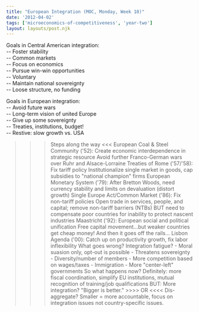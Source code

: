 ```yaml
---
title: "European Integration (MOC, Monday, Week 10)"
date: '2012-04-02'
tags: ['microeconomics-of-competitiveness', 'year-two']
layout: layouts/post.njk
---
```


Goals in Central American integration:\
-- Foster stability\
-- Common markets\
-- Focus on economics\
-- Pursue win-win opportunities\
-- Voluntary\
-- Maintain national sovereignty\
-- Loose structure, no funding

Goals in European integration:\
-- Avoid future wars\
-- Long-term vision of united Europe\
-- Give up some sovereignty\
-- Treaties, institutions, budget!\
-- Restive: slow growth vs. USA

>>> Steps along the way <<< European Coal & Steel Community ('52): Create economic interdependence in strategic resource Avoid further Franco-German wars over Ruhr and Alsace-Lorraine Treaties of Rome ('57/'58): Fix tariff policy Institutionalize single market in goods, cap subsidies to "national champion" firms European Monetary System ('79): After Bretton Woods, need currency stability and limits on devaluation (distort growth) Single Europe Act/Common Market ('86): Fix non-tariff policies Open trade in services, people, and capital; remove non-tariff barriers (NTBs) BUT need to compensate poor countries for inability to protect nascent industries Maastricht ('92): European social and political unification Free capital movement...but weaker countries get cheap money! And then it goes off the rails... Lisbon Agenda ('00): Catch up on productivity growth, fix labor inflexibility What goes wrong? Integration fatigue? - Moral suasion only, opt-out is possible - Threatens sovereignty - Diversity/number of members - More competition based on wages/taxes - Immigration - More "center-left" governments So what happens now? Definitely: more fiscal coordination, simplify EU institutions, mutual recognition of training/job qualifications BUT: More integration? "Bigger is better." >>>> OR <<<< Dis-aggregate? Smaller = more accountable, focus on integration issues not country-specific issues.
